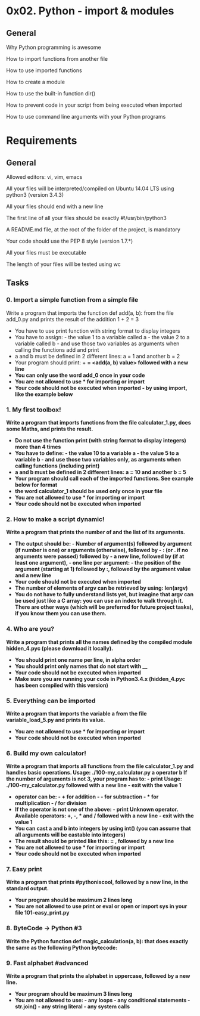 # 0x02. Python - import & modules

General
--------
Why Python programming is awesome

How to import functions from another file

How to use imported functions

How to create a module

How to use the built-in function dir()

How to prevent code in your script from being executed when imported

How to use command line arguments with your Python programs

# Requirements
General
-----------
Allowed editors: vi, vim, emacs

All your files will be interpreted/compiled on Ubuntu 14.04 LTS using python3 (version 3.4.3)

All your files should end with a new line

The first line of all your files should be exactly #!/usr/bin/python3

A README.md file, at the root of the folder of the project, is mandatory

Your code should use the PEP 8 style (version 1.7.*)

All your files must be executable

The length of your files will be tested using wc

Tasks 
------

###  0. Import a simple function from a simple file 

Write a program that imports the function def add(a, b): from the file add_0.py and prints the result of the addition 1 + 2 = 3

- You have to use print function with string format to display integers
-  You have to assign:
        - the value 1 to a variable called a
        - the value 2 to a variable called b
        - and use those two variables as arguments when calling the functions add and print
- a and b must be defined in 2 different lines: a = 1 and another b = 2
- Your program should print: <a value> + <b value> = <add(a, b) value> followed with a new line
- You can only use the word add_0 once in your code
- You are not allowed to use * for importing or __import__
- Your code should not be executed when imported - by using __import__, like the example below
  
###  1. My first toolbox! 

Write a program that imports functions from the file calculator_1.py, does some Maths, and prints the result.

- Do not use the function print (with string format to display integers) more than 4 times
- You have to define:
        - the value 10 to a variable a
        - the value 5 to a variable b
        - and use those two variables only, as arguments when calling functions (including print)
- a and b must be defined in 2 different lines: a = 10 and another b = 5
- Your program should call each of the imported functions. See example below for format
- the word calculator_1 should be used only once in your file
- You are not allowed to use * for importing or __import__
- Your code should not be executed when imported

###  2. How to make a script dynamic! 

Write a program that prints the number of and the list of its arguments.

- The output should be:
        - Number of argument(s) followed by argument (if number is one) or arguments (otherwise), followed by
        - : (or . if no arguments were passed) followed by
        - a new line, followed by (if at least one argument),
        - one line per argument:
            - the position of the argument (starting at 1) followed by :, followed by the argument value and a new line
- Your code should not be executed when imported
- The number of elements of argv can be retrieved by using: len(argv)
- You do not have to fully understand lists yet, but imagine that argv can be used just like a C array: you can use an index to walk through it. There are other ways (which will be preferred for future project tasks), if you know them you can use them.

###  4. Who are you? 

Write a program that prints all the names defined by the compiled module hidden_4.pyc (please download it locally).

- You should print one name per line, in alpha order
- You should print only names that do not start with __
- Your code should not be executed when imported
- Make sure you are running your code in Python3.4.x (hidden_4.pyc has been compiled with this version)

###  5. Everything can be imported

Write a program that imports the variable a from the file variable_load_5.py and prints its value.

- You are not allowed to use * for importing or __import__
- Your code should not be executed when imported

### 6. Build my own calculator! 

Write a program that imports all functions from the file calculator_1.py and handles basic operations.
Usage: ./100-my_calculator.py a operator b
If the number of arguments is not 3, your program has to:
            - print Usage: ./100-my_calculator.py <a> <operator> <b> followed with a new line
            - exit with the value 1
- operator can be:
           -  + for addition
           - - for subtraction
           - * for multiplication
           -  / for division
- If the operator is not one of the above:
           -  print Unknown operator. Available operators: +, -, * and / followed with a new line
           -  exit with the value 1
- You can cast a and b into integers by using int() (you can assume that all arguments will be castable into integers)
- The result should be printed like this: <a> <operator> <b> = <result>, followed by a new line
- You are not allowed to use * for importing or __import__
- Your code should not be executed when imported

###  7. Easy print 

Write a program that prints #pythoniscool, followed by a new line, in the standard output.

- Your program should be maximum 2 lines long
- You are not allowed to use print or eval or open or import sys in your file 101-easy_print.py

### 8. ByteCode -> Python #3 

Write the Python function def magic_calculation(a, b): that does exactly the same as the following Python bytecode:

### 9. Fast alphabet #advanced

Write a program that prints the alphabet in uppercase, followed by a new line.

- Your program should be maximum 3 lines long
- You are not allowed to use:
        - any loops
        - any conditional statements
        - str.join()
        - any string literal
        - any system calls


